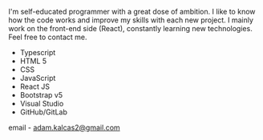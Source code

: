 I'm self-educated programmer with a great dose of ambition. I like to know how the code works and improve my skills with each new project.
I mainly work on the front-end side (React), constantly learning new technologies. Feel free to contact me.

- Typescript
- HTML 5
- CSS
- JavaScript
- React JS
- Bootstrap v5
- Visual Studio
- GitHub/GitLab

email - 
  adam.kalcas2@gmail.com


  
